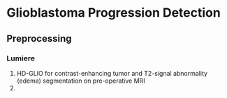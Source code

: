 # Glioblastoma Progression Detection

## Preprocessing

### Lumiere
1. HD-GLIO for contrast-enhancing tumor and T2-signal abnormality (edema) segmentation on pre-operative MRI
2. 

